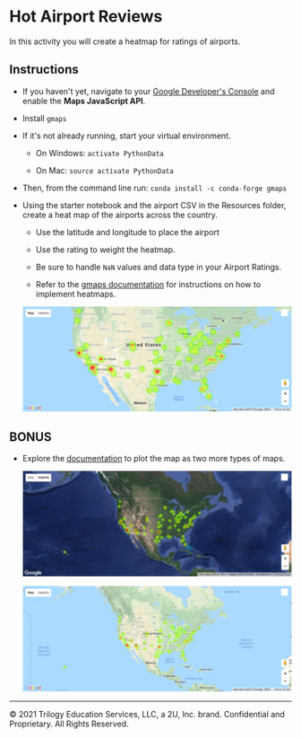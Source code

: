 # Hot Airport Reviews

In this activity you will create a heatmap for ratings of airports.

## Instructions

* If you haven't yet, navigate to your [Google Developer's Console](https://console.developers.google.com/) and enable the __Maps JavaScript API__.

* Install `gmaps`

* If it's not already running, start your virtual environment.

  * On Windows: `activate PythonData`

  * On Mac: `source activate PythonData`

* Then, from the command line run: `conda install -c conda-forge gmaps`

* Using the starter notebook and the airport CSV in the Resources folder, create a heat map of the airports across the country.

  * Use the latitude and longitude to place the airport

  * Use the rating to weight the heatmap.

  * Be sure to handle `NaN` values and data type in your Airport Ratings.

  * Refer to the [gmaps documentation](http://jupyter-gmaps.readthedocs.io/en/latest/tutorial.html#heatmaps) for instructions on how to implement heatmaps.

  ![Airport Heatmap](Images/08-Airport_Heatmap.png)

## BONUS

* Explore the [documentation](http://jupyter-gmaps.readthedocs.io/en/latest/tutorial.html#base-maps) to plot the map as two more types of maps.

  ![Hybrid Map](Images/08-Hybrid_Map.png)

  ![Terrain Map](Images/08-Terrain_Map.png)

---

© 2021 Trilogy Education Services, LLC, a 2U, Inc. brand.  Confidential and Proprietary.  All Rights Reserved.